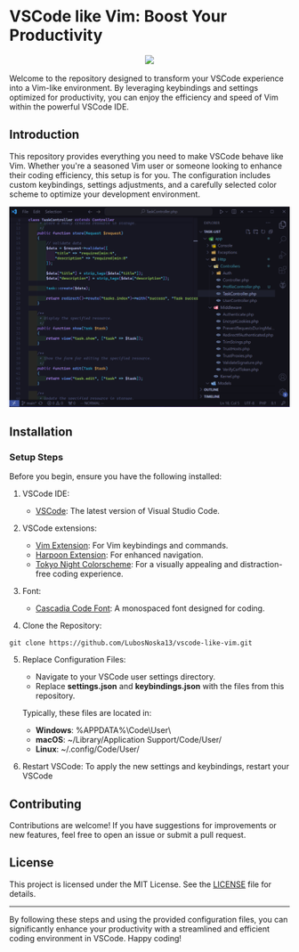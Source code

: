 # VSCode like Vim: Boost Your Productivity

<p align="center">
  <a href="https://skillicons.dev">
    <img src="https://skillicons.dev/icons?i=vscode,vim" />
  </a>
</p>

<p>
Welcome to the repository designed to transform your VSCode experience into a Vim-like environment. By leveraging keybindings and settings optimized for productivity, you can enjoy the efficiency and speed of Vim within the powerful VSCode IDE.
</p>

## Introduction

This repository provides everything you need to make VSCode behave like Vim. Whether you're a seasoned Vim user or someone looking to enhance their coding efficiency, this setup is for you. The configuration includes custom keybindings, settings adjustments, and a carefully selected color scheme to optimize your development environment.

<img src="images/vscode_overview.jpg" />

## Installation

### Setup Steps
Before you begin, ensure you have the following installed:

1. VSCode IDE:
    - [VSCode](https://code.visualstudio.com/): The latest version of Visual Studio Code.

2. VSCode extensions:
    - [Vim Extension](https://marketplace.visualstudio.com/items?itemName=vscodevim.vim): For Vim keybindings and commands.
    - [Harpoon Extension](https://marketplace.visualstudio.com/items?itemName=tobias-z.vscode-harpoon): For enhanced navigation.
    - [Tokyo Night Colorscheme](https://marketplace.visualstudio.com/items?itemName=enkia.tokyo-night): For a visually appealing and distraction-free coding experience.

3. Font:
    - [Cascadia Code Font](https://github.com/microsoft/cascadia-code): A monospaced font designed for coding.

4. Clone the Repository:

```console
git clone https://github.com/LubosNoska13/vscode-like-vim.git
```

5. Replace Configuration Files:

    - Navigate to your VSCode user settings directory.
    - Replace **settings.json** and **keybindings.json** with the files from this repository.

    Typically, these files are located in:

    - **Windows**: %APPDATA%\Code\User\
    - **macOS**: ~/Library/Application Support/Code/User/
    - **Linux**: ~/.config/Code/User/

6. Restart VSCode: To apply the new settings and keybindings, restart your VSCode

## Contributing
Contributions are welcome! If you have suggestions for improvements or new features, feel free to open an issue or submit a pull request.

## License
This project is licensed under the MIT License. See the [LICENSE](LICENSE) file for details.

---

By following these steps and using the provided configuration files, you can significantly enhance your productivity with a streamlined and efficient coding environment in VSCode. Happy coding!
